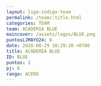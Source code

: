 ```yaml
---
layout: liga-indigo-team
permalink: /team/:title.html
categories: TEAM
team: ACADEMIA BLUE
maincover: /assets/logos/BLUE.png
puntosLJMAYO24: 6
date: 2020-08-29 10:29:20 +0700
title: ACADEMIA BLUE
ID: BLUE
puntos: 2
pj: 6
rango: ACERO
---
```

